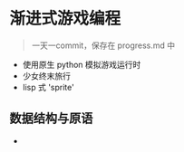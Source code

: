 # 渐进式游戏编程

> 一天一commit，保存在 progress.md 中

* 使用原生 python 模拟游戏运行时
* 少女终末旅行
* lisp 式 'sprite'

## 数据结构与原语

* 